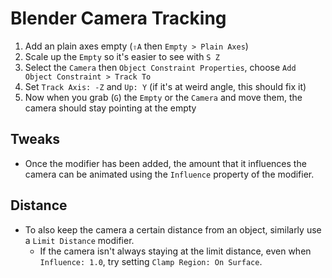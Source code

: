 # Blender Camera Tracking

1. Add an plain axes empty (`⇧A` then `Empty > Plain Axes`)
2. Scale up the `Empty` so it's easier to see with `S Z`
3. Select the `Camera` then `Object Constraint Properties`, choose `Add Object Constraint > Track To`
4. Set `Track Axis: -Z` and `Up: Y` (if it's at weird angle, this should fix it)
5. Now when you grab (`G`) the `Empty` or the `Camera` and move them, the camera should stay pointing at the empty

## Tweaks

- Once the modifier has been added, the amount that it influences the camera can be animated using the `Influence` property of the modifier.

## Distance

- To also keep the camera a certain distance from an object, similarly use a `Limit Distance` modifier.
    - If the camera isn't always staying at the limit distance, even when `Influence: 1.0`, try setting `Clamp Region: On Surface`.
